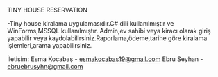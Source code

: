TINY HOUSE RESERVATION



-Tiny house kiralama uygulamasıdır.C# dili kullanılmıştır ve WinForms,MSSQL kullanılmıştır.
Admin,ev sahibi veya kiracı olarak giriş yapabilir veya kaydolabilirsiniz.Raporlama,ödeme,tarihe göre kiralama işlemleri,arama yapabilirsiniz.

İletişim:
Esma Kocabaş - esmakocabas19@gmail.com
Ebru Seyhan - ebruebrusyhn@gmail.com 

